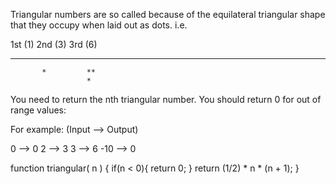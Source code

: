 Triangular numbers are so called because of the equilateral triangular shape that they occupy when laid out as dots. i.e.

1st (1)   2nd (3)    3rd (6)
*          **        ***
           *         **
                     *
You need to return the nth triangular number. You should return 0 for out of range values:

For example: (Input --> Output)

0 --> 0
2 --> 3
3 --> 6
-10 --> 0

function triangular( n ) {
if(n < 0){
return 0;
}
return (1/2) * n * (n + 1);
}